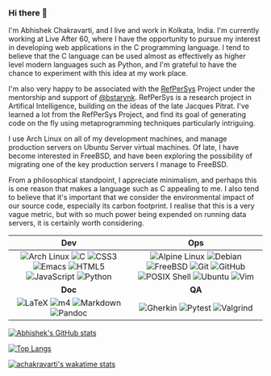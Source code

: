 ### Hi there 👋

I'm Abhishek Chakravarti, and I live and work in Kolkata, India. I'm currently working at Live After 60, where I have the opportunity to pursue my interest in developing web applications in the C programming language. I tend to believe that the C language can be used almost as effectively as higher level modern languages such as Python, and I'm grateful to have the chance to experiment with this idea at my work place.

I'm also very happy to be associated with the [RefPerSys](https://github.com/RefPerSys/RefPerSys) Project under the mentorship and support of [@bstarynk](https://github.com/bstarynk). RefPerSys is a research project in Artifical Intelligence, building on the ideas of the late Jacques Pitrat. I've learned a lot from the RefPerSys Project, and find its goal of generating code on the fly using metaprogramming techniques particularly intriguing.

I use Arch Linux on all of my development machines, and manage production servers on Ubuntu Server virtual machines. Of late, I have become interested in FreeBSD, and have been exploring the possibility of migrating one of the key production servers I manage to FreeBSD.

From a philosophical standpoint, I appreciate minimalism, and perhaps this is one reason that makes a language such as C appealing to me. I also tend to believe that it's important that we consider the environmental impact of our source code, especially its carbon footprint. I realise that this is a very vague metric, but with so much power being expended on running data servers, it is certainly worth considering.

| Dev | Ops |
| :---: | :---: |
| ![Arch Linux](https://img.shields.io/badge/-Arch%20Linux-1793D1?logo=arch-linux&logoColor=white&style=flat) ![C](https://img.shields.io/badge/-C-A8B9CC?logo=c&logoColor=blue&style=flat) ![CSS3](https://img.shields.io/badge/-CSS3-1572B6?logo=css3&logoColor=blue&style=flat) ![Emacs](https://img.shields.io/badge/-Emacs-7F5AB6?logo=gnu-emacs&logoColor=white&style=flat) ![HTML5](https://img.shields.io/badge/-HTML5-E34F26?logo=html5&logoColor=white&style=flat) ![JavaScript](https://img.shields.io/badge/-JavaScript-F7DF1E?logo=javascript&logoColor=white&style=flat) ![Python](https://img.shields.io/badge/-Python-3776AB?logo=python&logoColor=white&style=flat) | ![Alpine Linux](https://img.shields.io/badge/-Alpine%20Linux-0D597F?logo=alpine-linux&logoColor=white&style=flat) ![Debian](https://img.shields.io/badge/-Debian-A81D33?logo=debian&logoColor=white&style=flat) ![FreeBSD](https://img.shields.io/badge/-FreeBSD-AB2B28?logo=freebsd&logoColor=white&style=flat) ![Git](https://img.shields.io/badge/-Git-F05032?logo=git&logoColor=white&style=flat) ![GitHub](https://img.shields.io/badge/-GitHub-181717?logo=github&logoColor=white&style=flat) ![POSIX Shell](https://img.shields.io/badge/-POSIX%20Shell-4EAA25?logo=gnu-bash&logoColor=white&style=flat) ![Ubuntu](https://img.shields.io/badge/-Ubuntu-AB2B28?logo=ubuntu&logoColor=white&style=flat) ![Vim](https://img.shields.io/badge/-Vim-019733?logo=vim&logoColor=white&style=flat) |
| **Doc** | **QA** |
| ![LaTeX](https://img.shields.io/badge/-LaTeX-008080?logo=latex&logoColor=white&style=flat) ![m4](https://img.shields.io/badge/-m4-1793D1?&style=flat) ![Markdown](https://img.shields.io/badge/-Markdown-000000?logo=markdown&logoColor=white&style=flat) ![Pandoc](https://img.shields.io/badge/-Pandoc-1793D1?&style=flat) | ![Gherkin](https://img.shields.io/badge/-Gherkin-23D96C?logo=cucumber&logoColor=white&style=flat) ![Pytest](https://img.shields.io/badge/-Pytest-0A9EDC?logo=pytest&logoColor=white&style=flat) ![Valgrind](https://img.shields.io/badge/-Valgrind-1793D1?&style=flat) |




[![Abhishek's GitHub stats](https://github-readme-stats.vercel.app/api?username=achakravarti)](https://github.com/achakravarti/)

[![Top Langs](https://github-readme-stats.vercel.app/api/top-langs/?username=achakravarti&layout=compact)](https://github.com/achakravarti/)

[![achakravarti's wakatime stats](https://github-readme-stats.vercel.app/api/wakatime?username=abhishekc&layout=compact)](https://github.com/achakravarti/)

<!--
**achakravarti/achakravarti** is a ✨ _special_ ✨ repository because its `README.md` (this file) appears on your GitHub profile.

Here are some ideas to get you started:

- 🔭 I’m currently working on ...
- 🌱 I’m currently learning ...
- 👯 I’m looking to collaborate on ...
- 🤔 I’m looking for help with ...
- 💬 Ask me about ...
- 📫 How to reach me: ...
- 😄 Pronouns: ...
- ⚡ Fun fact: ...
-->
